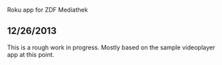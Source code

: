 Roku app for ZDF Mediathek


12/26/2013
----------
This is a rough work in progress. Mostly based on the sample videoplayer app at this point.
